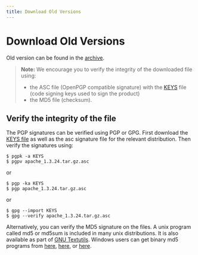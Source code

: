 ```yaml
---
title: Download Old Versions
---
```


# Download Old Versions

Old version can be found in the [archive](https://archive.apache.org/dist/directory/studio/).

> **Note:** We encourage you to verify the integrity of the downloaded file using:
> 
> * the ASC file (OpenPGP compatible signature) with the [KEYS](https://downloads.apache.org/directory/KEYS) file (code signing keys used to sign the product)
> * the MD5 file (checksum).

## Verify the integrity of the file

The PGP signatures can be verified using PGP or GPG. First download the [KEYS file](https://downloads.apache.org/directory/KEYS) as well as the asc signature file for the relevant distribution. Then verify the signatures using:

    $ pgpk -a KEYS
    $ pgpv apache_1.3.24.tar.gz.asc

or

    $ pgp -ka KEYS
    $ pgp apache_1.3.24.tar.gz.asc

or

    $ gpg --import KEYS
    $ gpg --verify apache_1.3.24.tar.gz.asc

Alternatively, you can verify the MD5 signature on the files. A unix program called md5 or md5sum is included in many unix distributions. It is also available as part of [GNU Textutils](https://www.gnu.org/software/textutils/textutils.html). Windows users can get binary md5 programs from [here](https://www.fourmilab.ch/md5/), [here](http://www.pc-tools.net/win32/freeware/console/), or [here](https://www.slavasoft.com/fsum/).
